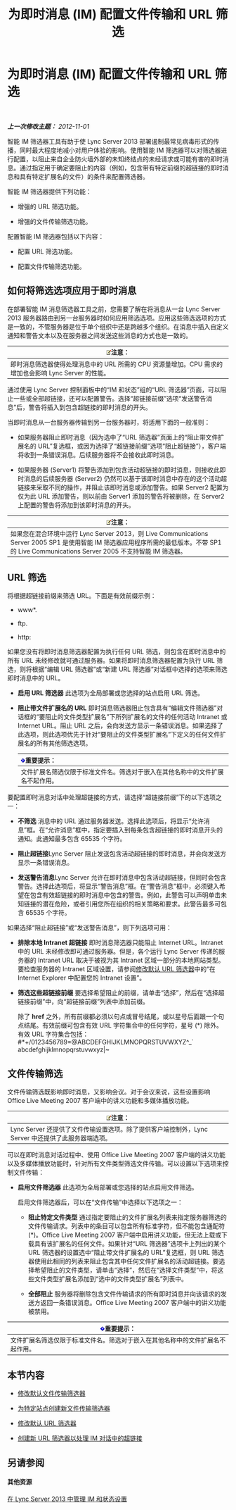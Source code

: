 ﻿---
title: 为即时消息 (IM) 配置文件传输和 URL 筛选
TOCTitle: 为即时消息 (IM) 配置文件传输和 URL 筛选
ms:assetid: 115a1a2c-599f-474c-a063-52f7144b5246
ms:mtpsurl: https://technet.microsoft.com/zh-cn/library/Gg520952(v=OCS.15)
ms:contentKeyID: 49312037
ms.date: 05/19/2016
mtps_version: v=OCS.15
ms.translationtype: HT
---

# 为即时消息 (IM) 配置文件传输和 URL 筛选

 

_**上一次修改主题：** 2012-11-01_

智能 IM 筛选器工具有助于使 Lync Server 2013 部署遏制最常见病毒形式的传播，同时最大程度地减小对用户体验的影响。使用智能 IM 筛选器可以对筛选器进行配置，以阻止来自企业防火墙外部的未知终结点的未经请求或可能有害的即时消息。通过指定用于确定要阻止的内容（例如，包含带有特定前缀的超链接的即时消息和具有特定扩展名的文件）的条件来配置筛选器。

智能 IM 筛选器提供下列功能：

  - 增强的 URL 筛选功能。

  - 增强的文件传输筛选功能。

配置智能 IM 筛选器包括以下内容：

  - 配置 URL 筛选功能。

  - 配置文件传输筛选功能。

## 如何将筛选选项应用于即时消息

在部署智能 IM 消息筛选器工具之前，您需要了解在将消息从一台 Lync Server 2013 服务器路由到另一台服务器时如何应用筛选选项。应用这些筛选选项的方式是一致的，不管服务器是位于单个组织中还是跨越多个组织。在消息中插入自定义通知和警告文本以及在服务器之间发送这些消息的方式也是一致的。

<table>
<thead>
<tr class="header">
<th><img src="images/Dn783119.note(OCS.15).gif" title="note" alt="note" />注意：</th>
</tr>
</thead>
<tbody>
<tr class="odd">
<td>即时消息筛选器使得处理消息中的 URL 所需的 CPU 资源量增加。CPU 需求的增加也会影响 Lync Server 的性能。</td>
</tr>
</tbody>
</table>


通过使用 Lync Server 控制面板中的“IM 和状态”组的“URL 筛选器”页面，可以阻止一些或全部超链接，还可以配置警告。选择“超链接前缀”选项“发送警告消息”后，警告将插入到包含超链接的即时消息的开头。

当即时消息从一台服务器传输到另一台服务器时，将适用下面的一般准则：

  - 如果服务器阻止即时消息（因为选中了“URL 筛选器”页面上的“阻止带文件扩展名的 URL”复选框，或因为选择了“超链接前缀”选项“阻止超链接”），客户端将收到一条错误消息。后续服务器将不会接收此即时消息。

  - 如果服务器 (Server1) 将警告添加到包含活动超链接的即时消息，则接收此即时消息的后续服务器 (Server2) 仍然可以基于该即时消息中存在的这个活动超链接来采取不同的操作，并阻止该即时消息或添加警告。如果 Server2 配置为仅为此 URL 添加警告，则以前由 Server1 添加的警告将被删除，在 Server2 上配置的警告将添加到该即时消息的开头。

<table>
<thead>
<tr class="header">
<th><img src="images/Dn783119.note(OCS.15).gif" title="note" alt="note" />注意：</th>
</tr>
</thead>
<tbody>
<tr class="odd">
<td>如果您在混合环境中运行 Lync Server 2013，则 Live Communications Server 2005 SP1 是使用智能 IM 筛选器应用程序所需的最低版本。不带 SP1 的 Live Communications Server 2005 不支持智能 IM 筛选器。</td>
</tr>
</tbody>
</table>


## URL 筛选

将根据超链接前缀来筛选 URL。下面是有效前缀示例：

  - www\*.

  - ftp.

  - http:

如果您没有将即时消息筛选器配置为执行任何 URL 筛选，则包含在即时消息中的所有 URL 未经修改就可通过服务器。如果将即时消息筛选器配置为执行 URL 筛选，则将根据“编辑 URL 筛选器”或“新建 URL 筛选器”对话框中选择的选项来筛选即时消息中的 URL。

  - **启用 URL 筛选器** 此选项为全局部署或您选择的站点启用 URL 筛选。

  - **阻止带文件扩展名的 URL** 即时消息筛选器阻止包含具有“编辑文件筛选器”对话框的“要阻止的文件类型扩展名”下所列扩展名的文件的任何活动 Intranet 或 Internet URL。阻止 URL 之后，会向发送方显示一条错误消息。如果选择了此选项，则此选项优先于针对“要阻止的文件类型扩展名”下定义的任何文件扩展名的所有其他筛选选项。
    
    <table>
    <thead>
    <tr class="header">
    <th><img src="images/Gg398794.important(OCS.15).gif" title="important" alt="important" />重要提示：</th>
    </tr>
    </thead>
    <tbody>
    <tr class="odd">
    <td>文件扩展名筛选仅限于标准文件名。筛选对于嵌入在其他名称中的文件扩展名不起作用。</td>
    </tr>
    </tbody>
    </table>


要配置即时消息对话中处理超链接的方式，请选择“超链接前缀”下的以下选项之一：

  - **不筛选** 消息中的 URL 通过服务器发送。选择此选项后，将显示“允许消息”框。在“允许消息”框中，指定要插入到每条包含超链接的即时消息开头的通知。此通知最多包含 65535 个字符。

  - **阻止超链接**Lync Server 阻止发送包含活动超链接的即时消息，并会向发送方显示一条错误消息。

  - **发送警告消息**Lync Server 允许在即时消息中包含活动超链接，但同时会包含警告。选择此选项后，将显示“警告消息”框。在“警告消息”框中，必须键入希望在包含有效超链接的即时消息中包含的警告。例如，此警告可以声明单击未知链接的潜在危险，或者引用您所在组织的相关策略和要求。此警告最多可包含 65535 个字符。

如果选择“阻止超链接”或“发送警告消息”，则下列选项可用：

  - **排除本地 Intranet 超链接** 即时消息筛选器只能阻止 Internet URL。Intranet 中的 URL 未经修改即可通过服务器。但是，各个运行 Lync Server 传递的服务器的 Intranet URL 取决于被视为其 Intranet 区域一部分的本地网站类型。要检查服务器的 Intranet 区域设置，请参阅[修改默认 URL 筛选器](lync-server-2013-modify-the-default-url-filter.md)中的“在 Internet Explorer 中配置您的 Intranet 设置”。

  - **筛选这些超链接前缀** 要选择希望阻止的前缀，请单击“选择”，然后在“选择超链接前缀”中，向“超链接前缀”列表中添加前缀。
    
    除了 **href** 之外，所有前缀都必须以句点或冒号结尾，或以星号后面跟一个句点结尾。有效前缀可包含有效 URL 字符集合中的任何字符，星号 (\*) 除外。有效 URL 字符集合包括：\#\*+/0123456789=@ABCDEFGHIJKLMNOPQRSTUVWXYZ^\_\` abcdefghijklmnopqrstuvwxyz|~

## 文件传输筛选

文件传输筛选既影响即时消息，又影响会议。对于会议来说，这些设置影响 Office Live Meeting 2007 客户端中的讲义功能和多媒体播放功能。

<table>
<thead>
<tr class="header">
<th><img src="images/Dn783119.note(OCS.15).gif" title="note" alt="note" />注意：</th>
</tr>
</thead>
<tbody>
<tr class="odd">
<td>Lync Server 还提供了文件传输设置选项。除了提供客户端控制外，Lync Server 中还提供了此服务器端选项。</td>
</tr>
</tbody>
</table>


可以在即时消息对话过程中、使用 Office Live Meeting 2007 客户端的讲义功能以及多媒体播放功能时，针对所有文件类型筛选文件传输。可以设置以下选项来控制文件传输：

  - **启用文件筛选器** 此选项为全局部署或您选择的站点启用文件筛选。
    
    启用文件筛选器后，可以在“文件传输”中选择以下选项之一：
    
      - **阻止特定文件类型** 通过指定要阻止的文件扩展名列表来指定服务器筛选的文件传输请求。列表中的条目可以包含所有标准字符，但不能包含通配符 (\*)。Office Live Meeting 2007 客户端中启用讲义功能，但无法上载或下载具有该扩展名的任何文件。如果针对“URL 筛选器”选项卡上列出的某个 URL 筛选器的设置选中“阻止带文件扩展名的 URL”复选框，则 URL 筛选器使用此相同的列表来阻止包含其中任何文件扩展名的活动超链接。要选择希望阻止的文件类型，请单击“选择”，然后在“选择文件类型”中，将这些文件类型扩展名添加到“选中的文件类型扩展名”列表中。
    
      - **全部阻止** 服务器将删除包含文件传输请求的所有即时消息并向该请求的发送方返回一条错误消息。Office Live Meeting 2007 客户端中的讲义功能被禁用。

<table>
<thead>
<tr class="header">
<th><img src="images/Gg398794.important(OCS.15).gif" title="important" alt="important" />重要提示：</th>
</tr>
</thead>
<tbody>
<tr class="odd">
<td>文件扩展名筛选仅限于标准文件名。筛选对于嵌入在其他名称中的文件扩展名不起作用。</td>
</tr>
</tbody>
</table>


## 本节内容

  - [修改默认文件传输筛选器](lync-server-2013-modify-the-default-file-transfer-filter.md)

  - [为特定站点创建新文件传输筛选器](lync-server-2013-create-a-new-file-transfer-filter-for-a-specific-site.md)

  - [修改默认 URL 筛选器](lync-server-2013-modify-the-default-url-filter.md)

  - [创建新 URL 筛选器以处理 IM 对话中的超链接](lync-server-2013-create-a-new-url-filter-to-handle-hyperlinks-in-im-conversations.md)

## 另请参阅

#### 其他资源

[在 Lync Server 2013 中管理 IM 和状态设置](lync-server-2013-managing-im-and-presence-settings.md)

